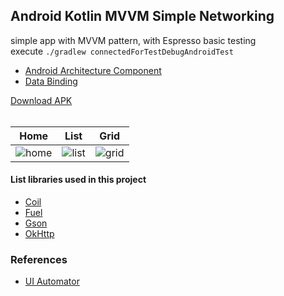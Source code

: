 ## Android Kotlin MVVM Simple Networking ##

simple app with MVVM pattern, with Espresso basic testing  
execute `./gradlew connectedForTestDebugAndroidTest`

* [Android Architecture Component](https://developer.android.com/topic/libraries/architecture/)
* [Data Binding](https://developer.android.com/topic/libraries/data-binding)

[Download APK](https://e.pcloud.link/publink/show?code=XZeGx1ZDE22VWBHfTHNPyYKQ0W2rkOH49GX)
<br/><br/>

Home | List | Grid
-----|-----|-----
![home](https://i.imgur.com/AlgGslz.jpg) | ![list](https://i.imgur.com/zrgXane.jpg) | ![grid](https://i.imgur.com/cjrRePK.jpg)

#### List libraries used in this project ####
* [Coil](https://coil-kt.github.io/coil/)
* [Fuel](https://github.com/kittinunf/fuel)
* [Gson](https://github.com/google/gson)
* [OkHttp](https://github.com/square/okhttp)

### References ####
- [UI Automator](https://developer.android.com/training/testing/other-components/ui-automator)